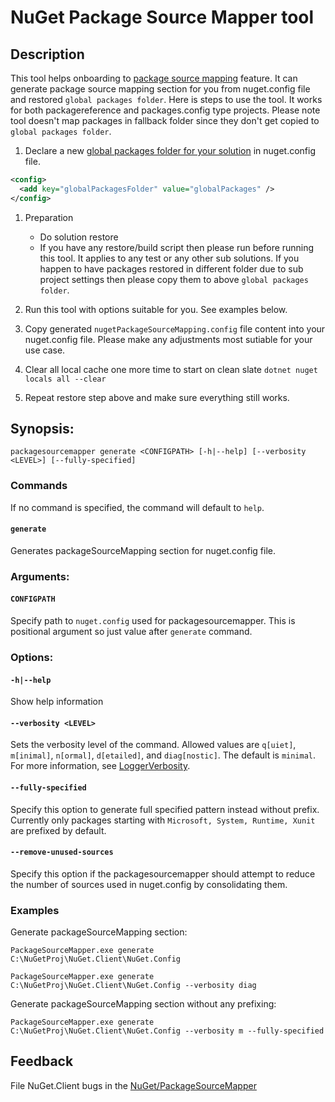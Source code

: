 # NuGet Package Source Mapper tool

## Description

This tool helps onboarding to [package source mapping](https://devblogs.microsoft.com/nuget/introducing-package-source-mapping) feature.
It can generate package source mapping section for you from nuget.config file and restored `global packages folder`.
Here is steps to use the tool. It works for both packagereference and packages.config type projects. Please note tool doesn't map packages in fallback folder since they don't get copied to `global packages folder`.

1. Declare a new [global packages folder for your solution](https://docs.microsoft.com/en-us/nuget/reference/nuget-config-file#config-section) in nuget.config file.

```xml
<config>
  <add key="globalPackagesFolder" value="globalPackages" />
</config>
```

1. Preparation

   * Do solution restore
   * If you have any restore/build script then please run before running this tool. It applies to any test or any other sub solutions. If you happen to have packages restored in different folder due to sub project settings then please copy them to above `global packages folder`.

1. Run this tool with options suitable for you. See examples below.

1. Copy generated `nugetPackageSourceMapping.config` file content into your nuget.config file. Please make any adjustments most sutiable for your use case.

1. Clear all local cache one more time to start on clean slate `dotnet nuget locals all --clear`

1. Repeat restore step above and make sure everything still works.

## Synopsis:

```dotnetcli
packagesourcemapper generate <CONFIGPATH> [-h|--help] [--verbosity <LEVEL>] [--fully-specified]
```

### Commands

If no command is specified, the command will default to `help`.

#### `generate`
Generates packageSourceMapping section for nuget.config file.

### Arguments:

#### `CONFIGPATH`

Specify path to `nuget.config` used for packagesourcemapper. This is positional argument so just value after `generate` command.

### Options:

#### `-h|--help`

Show help information

#### `--verbosity <LEVEL>`

  Sets the verbosity level of the command. Allowed values are `q[uiet]`, `m[inimal]`, `n[ormal]`, `d[etailed]`, and `diag[nostic]`. The default is `minimal`. For more information, see [LoggerVerbosity](https://docs.microsoft.com/en-us/dotnet/api/microsoft.build.framework.loggerverbosity?view=msbuild-16-netcore).

#### `--fully-specified`

Specify this option to generate full specified pattern instead without prefix. Currently only packages starting with `Microsoft, System, Runtime, Xunit` are prefixed by default.

#### `--remove-unused-sources`

Specify this option if the packagesourcemapper should attempt to reduce the number of sources used in nuget.config by consolidating them.

### Examples

Generate packageSourceMapping section:

`PackageSourceMapper.exe generate C:\NuGetProj\NuGet.Client\NuGet.Config`

`PackageSourceMapper.exe generate C:\NuGetProj\NuGet.Client\NuGet.Config --verbosity diag`

Generate packageSourceMapping section without any prefixing:

`PackageSourceMapper.exe generate C:\NuGetProj\NuGet.Client\NuGet.Config --verbosity m --fully-specified`

## Feedback

File NuGet.Client bugs in the [NuGet/PackageSourceMapper](https://github.com/NuGet/PackageSourceMapper/issues)
